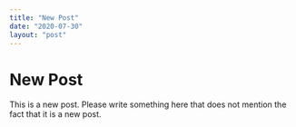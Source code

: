 ```yaml
---
title: "New Post"
date: "2020-07-30"
layout: "post"
---
```

# New Post

This is a new post. Please write something here that does not mention the fact that it is a new post.